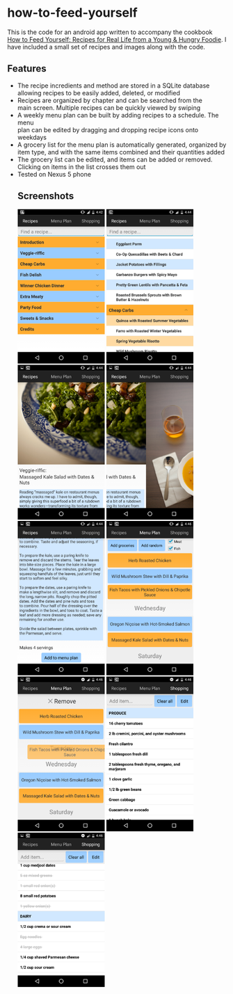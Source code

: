 # how-to-feed-yourself

This is the code for an android app written to accompany the cookbook
[How to Feed Yourself: Recipes for Real Life from a Young & Hungry Foodie](https://www.amazon.com/How-Feed-Yourself-Recipes-Hungry/dp/0692332138).
I have included a small set of recipes and images along with the code.

## Features

<ul>
<li>The recipe incredients and method are stored in a SQLite database<br/>
    allowing recipes to be easily added, deleted, or modified</li>
<li>Recipes are organized by chapter and can be searched from the<br/>
    main screen. Multiple recipes can be quickly viewed by swiping</li>
<li>A weekly menu plan can be built by adding recipes to a schedule. The menu<br/>
    plan can be edited by dragging and dropping recipe icons onto weekdays</li>
<li>A grocery list for the menu plan is automatically generated, organized by<br/>
    item type, and with the same items combined and their quantities added</li>
<li>The grocery list can be edited, and items can be added or removed.<br/>
    Clicking on items in the list crosses them out</li>
<li>Tested on Nexus 5 phone</li>

## Screenshots
<p></p>
<img src="screenshots/Screenshot_MainScreen.png" width="200" />
<img src="screenshots/Screenshot_MainScreenExpanded.png" width="200" />
<img src="screenshots/Screenshot_Recipe.png" width="200" />
<img src="screenshots/Screenshot_RecipeSwipe.png" width="200" />
<img src="screenshots/Screenshot_RecipeAddToMenuPlan.png" width="200" />
<img src="screenshots/Screenshot_MenuPlan.png" width="200" />
<img src="screenshots/Screenshot_MenuPlanRemove.png" width="200" />
<img src="screenshots/Screenshot_Groceries.png" width="200" />
<img src="screenshots/Screenshot_GroceriesRemove.png" width="200" />

